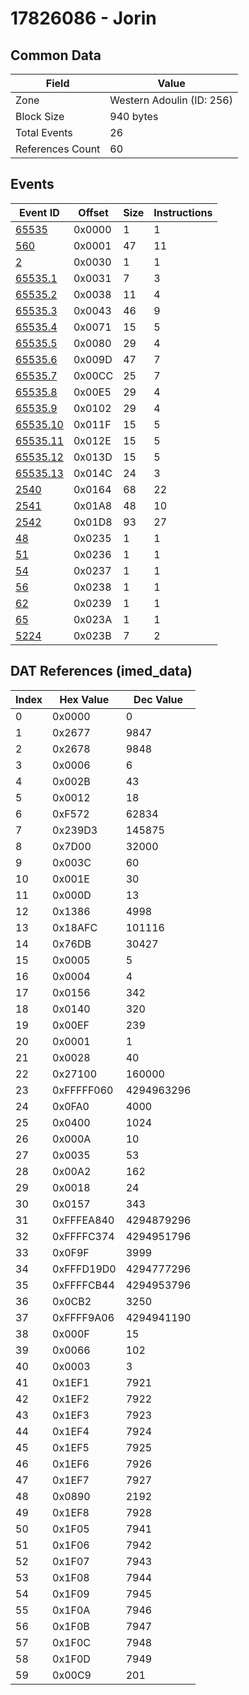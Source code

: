 # 17826086 - Jorin

## Common Data

| Field            | Value                     |
|------------------|---------------------------|
| Zone             | Western Adoulin (ID: 256) |
| Block Size       | 940 bytes                 |
| Total Events     | 26                        |
| References Count | 60                        |

## Events

| Event ID                  | Offset   |   Size |   Instructions |
|---------------------------|----------|--------|----------------|
| [65535](./65535.md)       | 0x0000   |      1 |              1 |
| [560](./560.md)           | 0x0001   |     47 |             11 |
| [2](./2.md)               | 0x0030   |      1 |              1 |
| [65535.1](./65535.1.md)   | 0x0031   |      7 |              3 |
| [65535.2](./65535.2.md)   | 0x0038   |     11 |              4 |
| [65535.3](./65535.3.md)   | 0x0043   |     46 |              9 |
| [65535.4](./65535.4.md)   | 0x0071   |     15 |              5 |
| [65535.5](./65535.5.md)   | 0x0080   |     29 |              4 |
| [65535.6](./65535.6.md)   | 0x009D   |     47 |              7 |
| [65535.7](./65535.7.md)   | 0x00CC   |     25 |              7 |
| [65535.8](./65535.8.md)   | 0x00E5   |     29 |              4 |
| [65535.9](./65535.9.md)   | 0x0102   |     29 |              4 |
| [65535.10](./65535.10.md) | 0x011F   |     15 |              5 |
| [65535.11](./65535.11.md) | 0x012E   |     15 |              5 |
| [65535.12](./65535.12.md) | 0x013D   |     15 |              5 |
| [65535.13](./65535.13.md) | 0x014C   |     24 |              3 |
| [2540](./2540.md)         | 0x0164   |     68 |             22 |
| [2541](./2541.md)         | 0x01A8   |     48 |             10 |
| [2542](./2542.md)         | 0x01D8   |     93 |             27 |
| [48](./48.md)             | 0x0235   |      1 |              1 |
| [51](./51.md)             | 0x0236   |      1 |              1 |
| [54](./54.md)             | 0x0237   |      1 |              1 |
| [56](./56.md)             | 0x0238   |      1 |              1 |
| [62](./62.md)             | 0x0239   |      1 |              1 |
| [65](./65.md)             | 0x023A   |      1 |              1 |
| [5224](./5224.md)         | 0x023B   |      7 |              2 |

## DAT References (imed_data)

|   Index | Hex Value   |   Dec Value |
|---------|-------------|-------------|
|       0 | 0x0000      |           0 |
|       1 | 0x2677      |        9847 |
|       2 | 0x2678      |        9848 |
|       3 | 0x0006      |           6 |
|       4 | 0x002B      |          43 |
|       5 | 0x0012      |          18 |
|       6 | 0xF572      |       62834 |
|       7 | 0x239D3     |      145875 |
|       8 | 0x7D00      |       32000 |
|       9 | 0x003C      |          60 |
|      10 | 0x001E      |          30 |
|      11 | 0x000D      |          13 |
|      12 | 0x1386      |        4998 |
|      13 | 0x18AFC     |      101116 |
|      14 | 0x76DB      |       30427 |
|      15 | 0x0005      |           5 |
|      16 | 0x0004      |           4 |
|      17 | 0x0156      |         342 |
|      18 | 0x0140      |         320 |
|      19 | 0x00EF      |         239 |
|      20 | 0x0001      |           1 |
|      21 | 0x0028      |          40 |
|      22 | 0x27100     |      160000 |
|      23 | 0xFFFFF060  |  4294963296 |
|      24 | 0x0FA0      |        4000 |
|      25 | 0x0400      |        1024 |
|      26 | 0x000A      |          10 |
|      27 | 0x0035      |          53 |
|      28 | 0x00A2      |         162 |
|      29 | 0x0018      |          24 |
|      30 | 0x0157      |         343 |
|      31 | 0xFFFEA840  |  4294879296 |
|      32 | 0xFFFFC374  |  4294951796 |
|      33 | 0x0F9F      |        3999 |
|      34 | 0xFFFD19D0  |  4294777296 |
|      35 | 0xFFFFCB44  |  4294953796 |
|      36 | 0x0CB2      |        3250 |
|      37 | 0xFFFF9A06  |  4294941190 |
|      38 | 0x000F      |          15 |
|      39 | 0x0066      |         102 |
|      40 | 0x0003      |           3 |
|      41 | 0x1EF1      |        7921 |
|      42 | 0x1EF2      |        7922 |
|      43 | 0x1EF3      |        7923 |
|      44 | 0x1EF4      |        7924 |
|      45 | 0x1EF5      |        7925 |
|      46 | 0x1EF6      |        7926 |
|      47 | 0x1EF7      |        7927 |
|      48 | 0x0890      |        2192 |
|      49 | 0x1EF8      |        7928 |
|      50 | 0x1F05      |        7941 |
|      51 | 0x1F06      |        7942 |
|      52 | 0x1F07      |        7943 |
|      53 | 0x1F08      |        7944 |
|      54 | 0x1F09      |        7945 |
|      55 | 0x1F0A      |        7946 |
|      56 | 0x1F0B      |        7947 |
|      57 | 0x1F0C      |        7948 |
|      58 | 0x1F0D      |        7949 |
|      59 | 0x00C9      |         201 |
